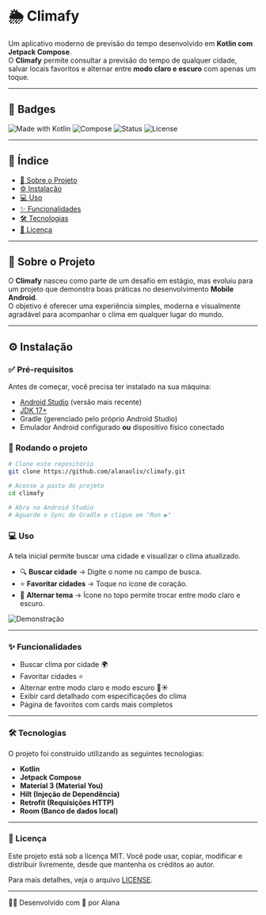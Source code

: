 # 🌦️ Climafy

Um aplicativo moderno de previsão do tempo desenvolvido em **Kotlin com Jetpack Compose**.  
O **Climafy** permite consultar a previsão do tempo de qualquer cidade, salvar locais favoritos e alternar entre **modo claro e escuro** com apenas um toque.  

---

## 🚀 Badges
![Made with Kotlin](https://img.shields.io/badge/Made%20with-Kotlin-blueviolet?logo=kotlin)
![Compose](https://img.shields.io/badge/Jetpack-Compose-4285F4?logo=jetpackcompose&logoColor=white)
![Status](https://img.shields.io/badge/Status-Em%20desenvolvimento-yellow)
![License](https://img.shields.io/badge/License-MIT-green)

---

## 📑 Índice
- [📖 Sobre o Projeto](#-sobre-o-projeto)
- [⚙️ Instalação](#️-instalação)
- [💻 Uso](#-uso)
- [✨ Funcionalidades](#-funcionalidades)
- [🛠 Tecnologias](#-tecnologias)
- [📜 Licença](#-licença)

---

## 📖 Sobre o Projeto
O **Climafy** nasceu como parte de um desafio em estágio, mas evoluiu para um projeto que demonstra boas práticas no desenvolvimento **Mobile Android**.  
O objetivo é oferecer uma experiência simples, moderna e visualmente agradável para acompanhar o clima em qualquer lugar do mundo.  

---

## ⚙️ Instalação

### ✅ Pré-requisitos
Antes de começar, você precisa ter instalado na sua máquina:
- [Android Studio](https://developer.android.com/studio) (versão mais recente)
- [JDK 17+](https://adoptium.net/)  
- Gradle (gerenciado pelo próprio Android Studio)
- Emulador Android configurado **ou** dispositivo físico conectado

### 🔽 Rodando o projeto
```bash
# Clone este repositório
git clone https://github.com/alanaoliv/climafy.git

# Acesse a pasta do projeto
cd climafy

# Abra no Android Studio
# Aguarde o Sync do Gradle e clique em "Run ▶️"
```

### 💻 Uso
A tela inicial permite buscar uma cidade e visualizar o clima atualizado.

- 🔍 **Buscar cidade** → Digite o nome no campo de busca.  
- ⭐ **Favoritar cidades** → Toque no ícone de coração.  
- 🌙 **Alternar tema** → Ícone no topo permite trocar entre modo claro e escuro.  

![Demonstração](./assets/demonstracao.gif)

---

### ✨ Funcionalidades
- Buscar clima por cidade 🌍  
- Favoritar cidades ⭐  
- Alternar entre modo claro e modo escuro 🌙☀️  
- Exibir card detalhado com especificações do clima  
- Página de favoritos com cards mais completos  

---

### 🛠 Tecnologias
O projeto foi construído utilizando as seguintes tecnologias:

- **Kotlin**  
- **Jetpack Compose**  
- **Material 3 (Material You)**  
- **Hilt (Injeção de Dependência)**  
- **Retrofit (Requisições HTTP)**  
- **Room (Banco de dados local)**  

---

### 📜 Licença

Este projeto está sob a licença MIT.
Você pode usar, copiar, modificar e distribuir livremente, desde que mantenha os créditos ao autor.

Para mais detalhes, veja o arquivo [LICENSE](https://github.com/alanaoliv/climafy/blob/main/LICENSE.md).

---

👩‍💻 Desenvolvido com 💙 por Alana

